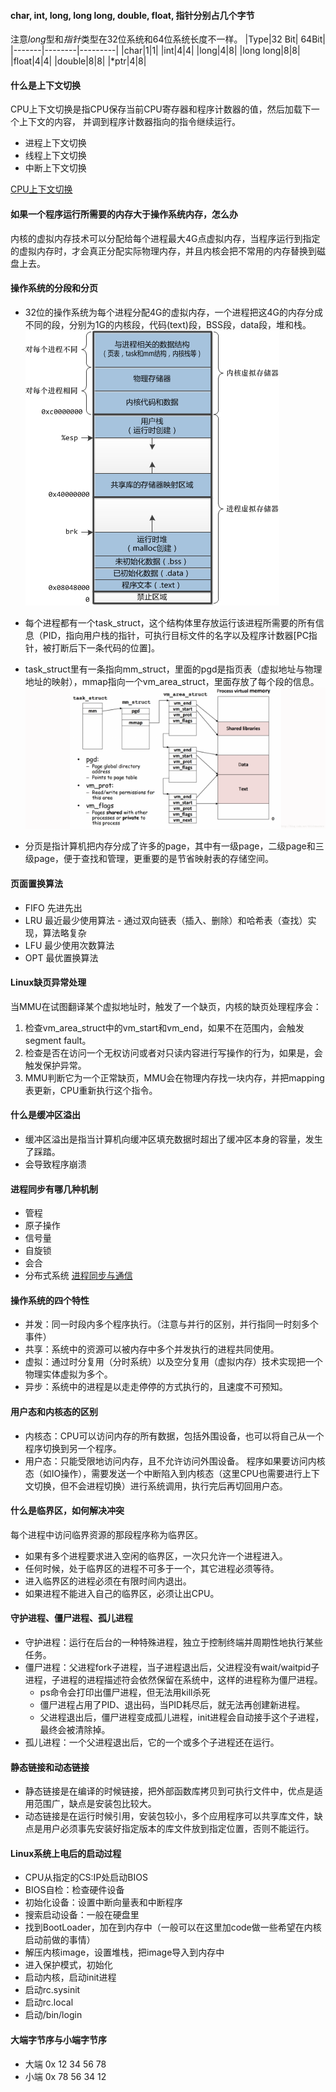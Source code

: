 #### char, int, long, long long, double, float, 指针分别占几个字节
注意*long*型和*指针*类型在32位系统和64位系统长度不一样。
|Type|32 Bit| 64Bit|
|-------|--------|---------|
|char|1|1|
|int|4|4|
|long|4|8|
|long long|8|8|
|float|4|4|
|double|8|8|
|\*ptr|4|8|

#### 什么是上下文切换
CPU上下文切换是指CPU保存当前CPU寄存器和程序计数器的值，然后加载下一个上下文的内容， 并调到程序计数器指向的指令继续运行。

- 进程上下文切换 
- 线程上下文切换
- 中断上下文切换

[CPU上下文切换](https://www.jianshu.com/p/4393a4537eca)

#### 如果一个程序运行所需要的内存大于操作系统内存，怎么办
内核的虚拟内存技术可以分配给每个进程最大4G点虚拟内存，当程序运行到指定的虚拟内存时，才会真正分配实际物理内存，并且内核会把不常用的内存替换到磁盘上去。

#### 操作系统的分段和分页
- 32位的操作系统为每个进程分配4G的虚拟内存，一个进程把这4G的内存分成不同的段，分别为1G的内核段，代码(text)段，BSS段，data段，堆和栈。
![avatar](./pic/linux_virtual_memory.png)

- 每个进程都有一个task_struct，这个结构体里存放运行该进程所需要的所有信息（PID，指向用户栈的指针，可执行目标文件的名字以及程序计数器[PC指针，被打断后下一条代码的位置]。
- task_struct里有一条指向mm_struct，里面的pgd是指页表（虚拟地址与物理地址的映射），mmap指向一个vm_area_struct，里面存放了每个段的信息。
![avatar](./pic/task_struct.png)

- 分页是指计算机把内存分成了许多的page，其中有一级page，二级page和三级page，便于查找和管理，更重要的是节省映射表的存储空间。

#### 页面置换算法
- FIFO 先进先出
- LRU 最近最少使用算法 - 通过双向链表（插入、删除）和哈希表（查找）实现，算法略复杂
- LFU 最少使用次数算法
- OPT 最优置换算法

#### Linux缺页异常处理
当MMU在试图翻译某个虚拟地址时，触发了一个缺页，内核的缺页处理程序会：
1. 检查vm_area_struct中的vm_start和vm_end，如果不在范围内，会触发segment fault。
2. 检查是否在访问一个无权访问或者对只读内容进行写操作的行为，如果是，会触发保护异常。
3. MMU判断它为一个正常缺页，MMU会在物理内存找一块内存，并把mapping表更新，CPU重新执行这个指令。

#### 什么是缓冲区溢出
- 缓冲区溢出是指当计算机向缓冲区填充数据时超出了缓冲区本身的容量，发生了踩踏。
- 会导致程序崩溃

#### 进程同步有哪几种机制
- 管程
- 原子操作
- 信号量
- 自旋锁
- 会合
- 分布式系统
[进程同步与通信](https://www.cnblogs.com/youngforever/p/3250270.html)

#### 操作系统的四个特性
- 并发：同一时段内多个程序执行。（注意与并行的区别，并行指同一时刻多个事件）
- 共享：系统中的资源可以被内存中多个并发执行的进程共同使用。
- 虚拟：通过时分复用（分时系统）以及空分复用（虚拟内存）技术实现把一个物理实体虚拟为多个。
- 异步：系统中的进程是以走走停停的方式执行的，且速度不可预知。

#### 用户态和内核态的区别
- 内核态：CPU可以访问内存的所有数据，包括外围设备，也可以将自己从一个程序切换到另一个程序。
- 用户态：只能受限地访问内存，且不允许访问外围设备。
程序如果要访问内核态（如IO操作），需要发送一个中断陷入到内核态（这里CPU也需要进行上下文切换，但不会进程切换）进行系统调用，执行完后再切回用户态。

#### 什么是临界区，如何解决冲突
每个进程中访问临界资源的那段程序称为临界区。
- 如果有多个进程要求进入空闲的临界区，一次只允许一个进程进入。
- 任何时候，处于临界区的进程不可多于一个，其它进程必须等待。
- 进入临界区的进程必须在有限时间内退出。
- 如果进程不能进入自己的临界区，必须让出CPU。

#### 守护进程、僵尸进程、孤儿进程
- 守护进程：运行在后台的一种特殊进程，独立于控制终端并周期性地执行某些任务。
- 僵尸进程：父进程fork子进程，当子进程退出后，父进程没有wait/waitpid子进程，子进程的进程描述符会依然保留在系统中，这样的进程称为僵尸进程。
  - ps命令会打印出僵尸进程，但无法用kill杀死
  - 僵尸进程占用了PID、退出码，当PID耗尽后，就无法再创建新进程。
  - 父进程退出后，僵尸进程变成孤儿进程，init进程会自动接手这个子进程，最终会被清除掉。
- 孤儿进程：一个父进程退出后，它的一个或多个子进程还在运行。

#### 静态链接和动态链接
- 静态链接是在编译的时候链接，把外部函数库拷贝到可执行文件中，优点是适用范围广，缺点是安装包比较大。
- 动态链接是在运行时候引用，安装包较小，多个应用程序可以共享库文件，缺点是用户必须事先安装好指定版本的库文件放到指定位置，否则不能运行。

#### Linux系统上电后的启动过程
- CPU从指定的CS:IP处启动BIOS
- BIOS自检：检查硬件设备
- 初始化设备：设置中断向量表和中断程序
- 搜索启动设备：一般在硬盘里
- 找到BootLoader，加在到内存中（一般可以在这里加code做一些希望在内核启动前做的事情）
- 解压内核image，设置堆栈，把image导入到内存中
- 进入保护模式，初始化
- 启动内核，启动init进程
- 启动rc.sysinit
- 启动rc.local
- 启动/bin/login

#### 大端字节序与小端字节序
- 大端 0x 12 34 56 78
- 小端 0x 78 56 34 12

